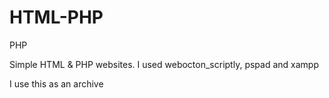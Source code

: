 # HTML-PHP

PHP

Simple HTML & PHP websites. I used webocton_scriptly, pspad and xampp

I use this as an archive
